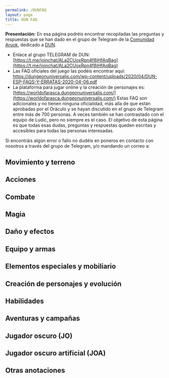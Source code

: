 ```yaml
---
permalink: /DUNFAQ
layout: page
title: DUN FAQ
---
```

**Presentación:**
En esa página podréis encontrar recopiladas las preguntas y respuestas que se han dado en el grupo de Telegram de la [Comunidad Aruok](https://telegram.me/comunidadAruok), dedicado a [DUN](https://dungeonuniversalis.com/). 
- Enlace al grupo TELEGRAM de DUN: [https://t.me/joinchat/ALa2CUoxRpn4f8iHfAqBag](https://t.me/joinchat/ALa2CUoxRpn4f8iHfAqBag)
- Las FAQ oficiales del juego las podéis encontrar aquí: https://dungeonuniversalis.com/wp-content/uploads/2020/04/DUN-ESP-FAQS-Y-ERRATAS-2020-04-06.pdf
- La plataforma para jugar online y la creación de personajes es: [https://worldofarasca.dungeonuniversalis.com/](https://worldofarasca.dungeonuniversalis.com/)
Estas FAQ son adicionales y no tienen ninguna oficialidad, más alla de que están aprobadas por el Oráculo y se hayan discutido en el grupo de Telegram entre más de 700 personas. A veces también se han contrastado con el equipo de Ludic, pero no siempre es el caso. 
El objetivo de esta página es que todas esas dudas, preguntas y respuestas queden escritas y accesibles para todas las personas interesadas. 

Si encontráis algún error o fallo no dudéis en poneros en contacto con nosotros a través del grupo de Telegram, y/o mandando un correo a: 

## Movimiento y terreno

## Acciones

## Combate


## Magia


## Daño y efectos

## Equipo y armas

## Elementos especiales y mobiliario

## Creación de personajes y evolución

## Habilidades

## Aventuras y campañas

## Jugador oscuro (JO)

## Jugador oscuro artificial (JOA)

## Otras anotaciones


